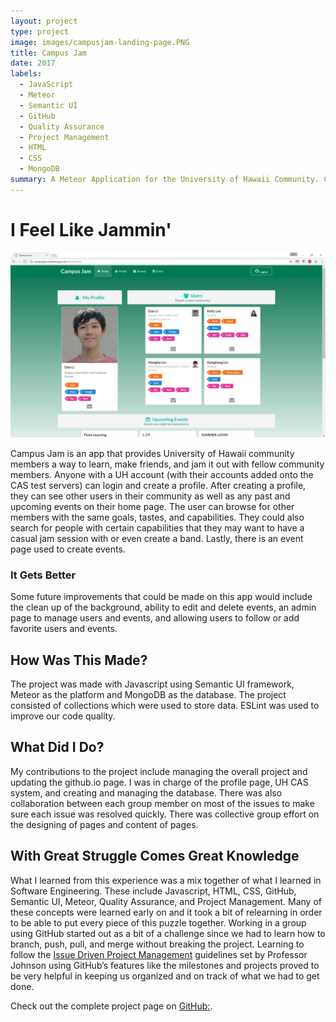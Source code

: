 ```yaml
---
layout: project
type: project
image: images/campusjam-landing-page.PNG
title: Campus Jam
date: 2017
labels:
  - JavaScript
  - Meteor
  - Semantic UI
  - GitHub
  - Quality Assurance
  - Project Management
  - HTML
  - CSS
  - MongoDB
summary: A Meteor Application for the University of Hawaii Community. Create your profile and start creating new friendships through music!
---
```


# I Feel Like Jammin'

<img class="ui rounded image" src="../images/campusjam-home-page.PNG">

Campus Jam is an app that provides University of Hawaii community members a way to learn, make friends, and jam it out with fellow community members. Anyone with a UH account (with their accounts added onto the CAS test servers) can login and create a profile. After creating a profile, they can see other users in their community as well as any past and upcoming events on their home page. The user can browse for other members with the same goals, tastes, and capabilities. They could also search for people with certain capabilities that they may want to have a casual jam session with or even create a band. Lastly, there is an event page used to create events.

### It Gets Better
Some future improvements that could be made on this app would include the clean up of the background, ability to edit and delete events, an admin page to manage users and events, and allowing users to follow or add favorite users and events.

## How Was This Made?
The project was made with Javascript using Semantic UI framework, Meteor as the platform and MongoDB as the database. The project consisted of collections which were used to store data. ESLint was used to improve our code quality.

## What Did I Do?
My contributions to the project include managing the overall project and updating the github.io page. I was in charge of the profile page, UH CAS system, and creating and managing the database. There was also collaboration between each group member on most of the issues to make sure each issue was resolved quickly. There was collective group effort on the designing of pages and content of pages.


## With Great Struggle Comes Great Knowledge
What I learned from this experience was a mix together of what I learned in Software Engineering. These include Javascript, HTML, CSS, GitHub, Semantic UI, Meteor, Quality Assurance, and Project Management. Many of these concepts were learned early on and it took a bit of relearning in order to be able to put every piece of this puzzle together. Working in a group using GitHub started out as a bit of a challenge since we had to learn how to branch, push, pull, and merge without breaking the project. Learning to follow the [Issue Driven Project Management](http://courses.ics.hawaii.edu/ics314s17/morea/project-management/reading-guidelines-idpm.html) guidelines set by Professor Johnson using GitHub’s features like the milestones and projects proved to be very helpful in keeping us organized and on track of what we had to get done. 


Check out the complete project page on [GitHub:](https://campusjam.github.io/).

